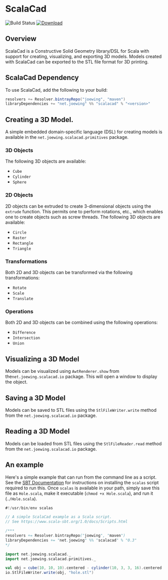 # ScalaCad

![Build Status](https://travis-ci.org/joewing/ScalaCad.svg?branch=master)
[![Download](https://api.bintray.com/packages/joewing/maven/scalacad/images/download.svg)](https://bintray.com/joewing/maven/scalacad/_latestVersion)

## Overview

ScalaCad is a Constructive Solid Geometry library/DSL for Scala
with support for creating, visualizing, and exporting 3D models.
Models created with ScalaCad can be exported to the STL file format
for 3D printing.

## ScalaCad Dependency
To use ScalaCad, add the following to your build:
```scala
resolvers += Resolver.bintrayRepo("joewing", "maven")
libraryDependencies += "net.joewing" %% "scalacad" % "<version>"
```

## Creating a 3D Model.

A simple embedded domain-specific language (DSL) for creating models
is available in the `net.joewing.scalacad.primitives` package.

### 3D Objects

The following 3D objects are available:

 - `Cube`
 - `Cylinder`
 - `Sphere`

### 2D Objects

2D objects can be extruded to create 3-dimensional objects using the
`extrude` function.  This permits one to perform rotations, etc., which
enables one to create objects such as screw threads.
The following 3D objects are available:

 - `Circle`
 - `Raster`
 - `Rectangle`
 - `Triangle`

### Transformations

Both 2D and 3D objects can be transformed via the following transformations:

 - `Rotate`
 - `Scale`
 - `Translate`

### Operations

Both 2D and 3D objects can be combined using the following operations:

 - `Difference`
 - `Intersection`
 - `Union`

## Visualizing a 3D Model

Models can be visualized using `AwtRenderer.show` from the`net.joewing.scalacad.io` package.  This will open a window to display the object.

## Saving a 3D Model

Models can be saved to STL files using the `StlFileWriter.write` method
from the `net.joewing.scalacad.io` package.

## Reading a 3D Model

Models can be loaded from STL files using the `StlFileReader.read` method
from the `net.joewing.scalacad.io` package.

## An example

Here's a simple example that can run from the command line as a script.
See the [SBT Documentation](https://www.scala-sbt.org/1.0/docs/Scripts.html)
for instructions on installing the `scalas` script required to run this.
Once `scalas` is available in your path, simply save this file as
`Hole.scala`, make it executable (`chmod +x Hole.scala`), and run it
(`./Hole.scala`).

```scala
#!/usr/bin/env scalas

// A simple ScalaCad example as a Scala script.
// See https://www.scala-sbt.org/1.0/docs/Scripts.html

/***
resolvers += Resolver.bintrayRepo("joewing", "maven")
libraryDependencies += "net.joewing" %% "scalacad" % "0.3"
*/

import net.joewing.scalacad._
import net.joewing.scalacad.primitives._

val obj = cube(10, 10, 10).centered - cylinder(10, 3, 3, 16).centered
io.StlFileWriter.write(obj, "hole.stl")
```
